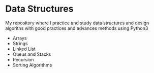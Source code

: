 # Data Structures

My repository where I practice and study data structures and design algoriths with good practices and advances methods using Python3

- Arrays
- Strings
- Linked List
- Queus and Stacks
- Recursion
- Sorting Algorithms



